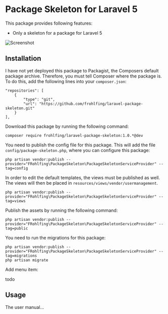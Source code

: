 # Package Skeleton for Laravel 5

This package provides following features:

- Only a skeleton for a package for Laravel 5

![Screenshot](https://raw.githubusercontent.com/frohlfing/app/master/resources/docs/package-skeleton.png)     

## Installation
    
I have not yet deployed this package to Packagist, the Composers default package archive. Therefore, you must tell 
Composer where the package is. To do this, add the following lines into your `composer.json`:

    "repositories": [
        {
            "type": "git",
            "url": "https://github.com/frohlfing/laravel-package-skeleton.git"
        }
    ],

Download this package by running the following command:

    composer require frohlfing/laravel-package-skeleton:1.0.*@dev

You need to publish the config file for this package. This will add the file `config/package-skeleton.php`, where you 
can configure this package:

    php artisan vendor:publish --provider="FRohlfing\PackageSkeleton\PackageSkeletonServiceProvider" --tag=config

In order to edit the default templates, the views must be published as well. The views will then be placed in 
`resources/views/vendor/usermanagement`.

    php artisan vendor:publish --provider="FRohlfing\PackageSkeleton\PackageSkeletonServiceProvider" --tag=views

Publish the assets by running the following command:

    php artisan vendor:publish --provider="FRohlfing\PackageSkeleton\PackageSkeletonServiceProvider" --tag=public
    
You need to run the migrations for this package:

    php artisan vendor:publish --provider="FRohlfing\PackageSkeleton\PackageSkeletonServiceProvider" --tag=migrations
    php artisan migrate
    
Add menu item:    

todo
    
## Usage

The user manual...